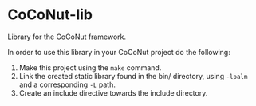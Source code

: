 # CoCoNut-lib
Library for the CoCoNut framework.

In order to use this library in your CoCoNut project do the following:
1) Make this project using the `make` command.
2) Link the created static library found in the bin/ directory, using `-lpalm` and a corresponding `-L` path.
3) Create an include directive towards the include directory.
